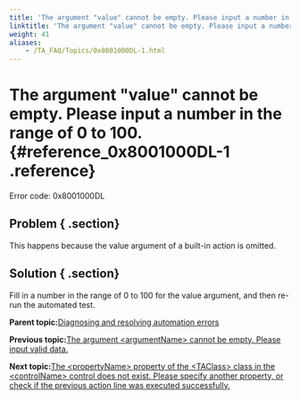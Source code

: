 ```yaml
--- 
title: 'The argument "value" cannot be empty. Please input a number in the range of 0 to 100.'
linktitle: 'The argument "value" cannot be empty. Please input a number in the range of 0 to 100.'
weight: 41
aliases: 
    - /TA_FAQ/Topics/0x8001000DL-1.html
---
```

# The argument "value" cannot be empty. Please input a number in the range of 0 to 100. {#reference_0x8001000DL-1 .reference}

Error code: 0x8001000DL

## Problem { .section}

This happens because the value argument of a built-in action is omitted.

## Solution { .section}

Fill in a number in the range of 0 to 100 for the value argument, and then re-run the automated test.

**Parent topic:**[Diagnosing and resolving automation errors](../../TA_FAQ/Topics/faq.automation_error.html)

**Previous topic:**[The argument <argumentName\> cannot be empty. Please input valid data.](../../TA_FAQ/Topics/0x8001000DL.html)

**Next topic:**[The <propertyName\> property of the <TAClass\> class in the <controlName\> control does not exist. Please specify another property, or check if the previous action line was executed successfully.](../../TA_FAQ/Topics/0x80010203L.html)

